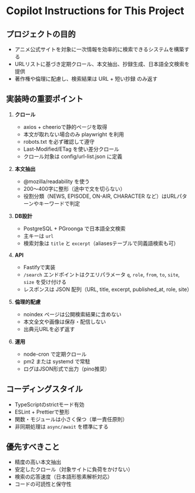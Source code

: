 # Copilot Instructions for This Project

## プロジェクトの目的
- アニメ公式サイトを対象に一次情報を効率的に検索できるシステムを構築する
- URLリストに基づき定期クロール、本文抽出、抄録生成、日本語全文検索を提供
- 著作権や倫理に配慮し、検索結果は URL + 短い抄録 のみ返す

## 実装時の重要ポイント
1. **クロール**
   - axios + cheerioで静的ページを取得
   - 本文が取れない場合のみ playwright を利用
   - robots.txt を必ず確認して遵守
   - Last-Modified/ETag を使い差分クロール
   - クロール対象は config/url-list.json に定義

2. **本文抽出**
   - @mozilla/readability を使う
   - 200〜400字に整形（途中で文を切らない）
   - 役割分類（NEWS, EPISODE, ON-AIR, CHARACTER など）はURLパターンやキーワードで判定

3. **DB設計**
   - PostgreSQL + PGroonga で日本語全文検索
   - 主キーは `url`
   - 検索対象は `title` と `excerpt`（aliasesテーブルで同義語検索も可）

4. **API**
   - Fastifyで実装
   - `/search` エンドポイントはクエリパラメータ `q`, `role`, `from`, `to`, `site`, `size` を受け付ける
   - レスポンスは JSON 配列（URL, title, excerpt, published_at, role, site）

5. **倫理的配慮**
   - noindex ページは公開検索結果に含めない
   - 本文全文や画像は保存・配信しない
   - 出典元URLを必ず返す

6. **運用**
   - node-cron で定期クロール
   - pm2 または systemd で常駐
   - ログはJSON形式で出力（pino推奨）

## コーディングスタイル
- TypeScriptのstrictモード有効
- ESLint + Prettierで整形
- 関数・モジュールは小さく保つ（単一責任原則）
- 非同期処理は `async/await` を標準にする

## 優先すべきこと
- 精度の高い本文抽出
- 安定したクロール（対象サイトに負荷をかけない）
- 検索の応答速度（日本語形態素解析対応）
- コードの可読性と保守性
